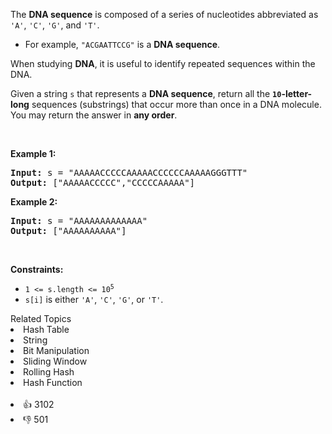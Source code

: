 <p>The <strong>DNA sequence</strong> is composed of a series of nucleotides abbreviated as <code>'A'</code>, <code>'C'</code>, <code>'G'</code>, and <code>'T'</code>.</p>

<ul> 
 <li>For example, <code>"ACGAATTCCG"</code> is a <strong>DNA sequence</strong>.</li> 
</ul>

<p>When studying <strong>DNA</strong>, it is useful to identify repeated sequences within the DNA.</p>

<p>Given a string <code>s</code> that represents a <strong>DNA sequence</strong>, return all the <strong><code>10</code>-letter-long</strong> sequences (substrings) that occur more than once in a DNA molecule. You may return the answer in <strong>any order</strong>.</p>

<p>&nbsp;</p> 
<p><strong class="example">Example 1:</strong></p> 
<pre><strong>Input:</strong> s = "AAAAACCCCCAAAAACCCCCCAAAAAGGGTTT"
<strong>Output:</strong> ["AAAAACCCCC","CCCCCAAAAA"]
</pre>
<p><strong class="example">Example 2:</strong></p> 
<pre><strong>Input:</strong> s = "AAAAAAAAAAAAA"
<strong>Output:</strong> ["AAAAAAAAAA"]
</pre> 
<p>&nbsp;</p> 
<p><strong>Constraints:</strong></p>

<ul> 
 <li><code>1 &lt;= s.length &lt;= 10<sup>5</sup></code></li> 
 <li><code>s[i]</code> is either <code>'A'</code>, <code>'C'</code>, <code>'G'</code>, or <code>'T'</code>.</li> 
</ul>

<div><div>Related Topics</div><div><li>Hash Table</li><li>String</li><li>Bit Manipulation</li><li>Sliding Window</li><li>Rolling Hash</li><li>Hash Function</li></div></div><br><div><li>👍 3102</li><li>👎 501</li></div>